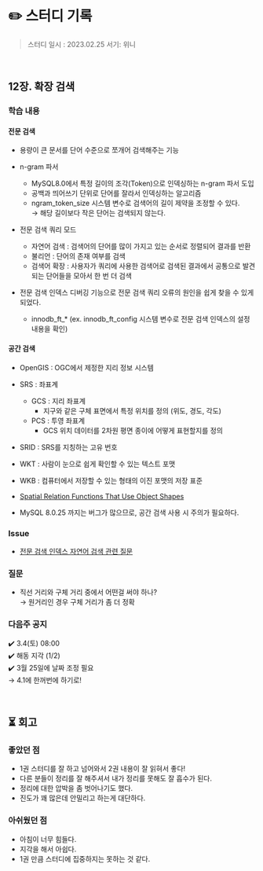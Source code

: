 # ✏️ 스터디 기록

> 스터디 일시 : 2023.02.25
> 서기: 위니

<br />

## 12장. 확장 검색

### 학습 내용

#### 전문 검색

- 용량이 큰 문서를 단어 수준으로 쪼개어 검색해주는 기능
- n-gram 파서
  - MySQL8.0에서 특정 길이의 조각(Token)으로 인덱싱하는 n-gram 파서 도입
  - 공백과 띄어쓰기 단위로 단어를 잘라서 인덱싱하는 알고리즘
  - ngram_token_size 시스템 변수로 검색어의 길이 제약을 조정할 수 있다.  
    → 해당 길이보다 작은 단어는 검색되지 않는다.

- 전문 검색 쿼리 모드
  - 자연어 검색 : 검색어의 단어를 많이 가지고 있는 순서로 정렬되어 결과를 반환
  - 불리언 : 단어의 존재 여부를 검색
  - 검색어 확장 : 사용자가 쿼리에 사용한 검색어로 검색된 결과에서 공통으로 발견되는 단어들을 모아서 한 번 더 검색

- 전문 검색 인덱스 디버깅 기능으로 전문 검색 쿼리 오류의 원인을 쉽게 찾을 수 있게 되었다.
  - innodb_ft_* (ex. innodb_ft_config 시스템 변수로 전문 검색 인덱스의 설정 내용을 확인)

#### 공간 검색

- OpenGIS : OGC에서 제정한 지리 정보 시스템
- SRS : 좌표계
  - GCS : 지리 좌표계
    - 지구와 같은 구체 표면에서 특정 위치를 정의 (위도, 경도, 각도)
  - PCS : 투영 좌표계
    - GCS 위치 데이터를 2차원 평면 종이에 어떻게 표현할지를 정의
- SRID : SRS를 지칭하는 고유 번호
- WKT : 사람이 눈으로 쉽게 확인할 수 있는 텍스트 포맷
- WKB : 컴퓨터에서 저장할 수 있는 형태의 이진 포맷의 저장 표준

- [Spatial Relation Functions That Use Object Shapes](https://dev.mysql.com/doc/refman/8.0/en/spatial-relation-functions-object-shapes.html)

- MySQL 8.0.25 까지는 버그가 많으므로, 공간 검색 사용 시 주의가 필요하다.

### Issue

- [전문 검색 인덱스 자연어 검색 관련 질문](https://github.com/Growing-Up-Together/ReadingRecord/issues/45)

### 질문

- 직선 거리와 구체 거리 중에서 어떤걸 써야 하나?  
  → 원거리인 경우 구체 거리가 좀 더 정확

### 다음주 공지

✔️ 3.4(토) 08:00  
✔️ 해동 지각 (1/2)  
✔️ 3월 25일에 날짜 조정 필요    
→ 4.1에 한꺼번에 하기로!

<br>

## ⏳ 회고

### 좋았던 점

- 1권 스터디를 잘 하고 넘어와서 2권 내용이 잘 읽혀서 좋다!
- 다른 분들이 정리를 잘 해주셔서 내가 정리를 못해도 잘 흡수가 된다.
- 정리에 대한 압박을 좀 벗어나기도 했다.
- 진도가 꽤 많은데 안밀리고 하는게 대단하다.

### 아쉬웠던 점

- 아침이 너무 힘들다.
- 지각을 해서 아쉽다.
- 1권 만큼 스터디에 집중하지는 못하는 것 같다.
